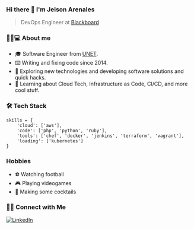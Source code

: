 ### Hi there 👋 I'm Jeison Arenales
> DevOps Engineer at [Blackboard](https://www.blackboard.com)

<h3>🧔🏽💻 About me</h3>
<ul>
    <li>🎓  Software Engineer from <a href="http://www.unet.edu.ve/">UNET</a>.</li>
    <li>⌨️   Writing and fixing code since 2014.</li>
    <li>🤔  Exploring new technologies and developing software solutions and quick hacks.
    <li>🌱  Learning about Cloud Tech, Infrastructure as Code, CI/CD, and more cool stuff.</li>
</ul>

<h3>🛠 Tech Stack</h3>

```
skills = {
    'cloud': ['aws'],
    'code': ['php', 'python', 'ruby'],
    'tools': ['chef', 'docker', 'jenkins', 'terraform', 'vagrant'],
    'loading': ['kubernetes']
}
```

<h3>Hobbies</h3>
<ul>
    <li>⚽  Watching football</li>
    <li>🎮  Playing videogames</li>
    <li>🍹  Making some cocktails</li>
</ul>

<h3> 🤝🏻 Connect with Me </h3>
<a href="https://www.linkedin.com/in/jeison-arenales/"><img alt="LinkedIn" src="https://img.shields.io/badge/LinkedIn-Jeison%20Arenales-blue?style=flat-square&logo=linkedin"></a>

